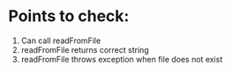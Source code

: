 <h1>Points to check:</h1>

1. Can call readFromFile
2. readFromFile returns correct string
3. readFromFile throws exception when file does not exist
